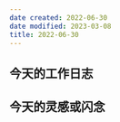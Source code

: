 ```yaml
---
date created: 2022-06-30
date modified: 2023-03-08
title: 2022-06-30
---
```


## 今天的工作日志

## 今天的灵感或闪念
